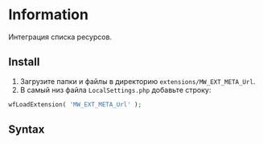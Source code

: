 # Information

Интеграция списка ресурсов.

## Install

1. Загрузите папки и файлы в директорию `extensions/MW_EXT_META_Url`.
2. В самый низ файла `LocalSettings.php` добавьте строку:

```php
wfLoadExtension( 'MW_EXT_META_Url' );
```

## Syntax

```html

```

